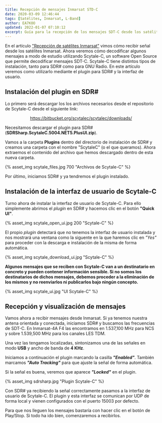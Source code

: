 ```yaml
---
title: Recepción de mensajes Inmarsat STD-C
date: 2020-03-09 12:46:44
tags: [Satélites, Inmarsat, L-Band]
author: EA7KOO
updated: 2022-01-07 07:10:12
excerpt: Guía para la recepción de los mensajes SDT-C desde los satélites Inmarsat a modo de estudio.
---
```


En el artículo ["Recepción de satélites Inmarsat"](/recepcion-inmarsat/) vimos cómo recibir señal desde los satélites Inmarsat. Ahora veremos cómo decodificar algunos mensajes a modo de estudio utilizando Scytale-C, un software Open Source que permite decodificar mensajes SDT-C.
Scytale-C tiene distintos tipos de instalación, tanto para SDR# como para GNU Radio. En este artículo veremos como utilizarlo mediante el plugin para SDR# y la interfaz de usuario.

<!-- more -->

## Instalación del plugin en SDR#

Lo primero será descargar los los archivos necesarios desde el repositorio de Scytale-C desde el siguiente link:

[<center>https://bitbucket.org/scytalec/scytalec/downloads/</center>](https://bitbucket.org/scytalec/scytalec/downloads/)

Necesitamos descargar el plugin para SDR# (**SDRSharp.ScytaleC.5004.NET5.PlusUI.zip**).

Vamos a la carpeta **Plugins** dentro del directorio de instalación de SDR# y creamos una carpeta con el nombre "ScytaleC" (o el que queramos). Ahora extraemos el contenido del archivo que hemos descargado dentro de esta nueva carpeta.

{% asset_img scytale_files.jpg 700 "Archivos de Scytale-C" %}

Por último, iniciamos SDR# y ya tendremos el plugin instalado.


## Instalación de la interfaz de usuario de Scytale-C

Turno ahora de instalar la interfaz de usuario de Scytale-C. Para ello simplemente abrimos el _plugin_ en SDR# y hacemos clic en el botón **"Quick UI"**.

{% asset_img scytale_open_ui.jpg 200 "Scytale-C" %}

El propio _plugin_ detectará que no tenemos la interfaz de usuario instalada y nos mostrará una ventana como la siguente en la que haremos clic en _"Yes"_ para proceder con la descarga e instalación de la misma de forma automática.

{% asset_img scytale_download_ui.jpg "Scytale-C" %}

**Algunos mensajes que se reciben con Scytale-C van a un destinatario en concreto y pueden contener información sensible. Si no somos los destinatarios de dichos mensajes, debemos proceder a la eliminación de los mismos y no reenviarlos ni publicarlos bajo ningún concepto.**

{% asset_img scytale_ui.jpg "UI Scytale-C" %}

## Recepción y visualización de mensajes

Vamos ahora a recibir mensajes desde Inmarsat. Si ya tenemos nuestra antena orientada y conectada, iniciamos SDR# y buscamos las frecuencias de SDT-C. En Inmarsat-4A F4 las encontramos en 1.537,100 MHz para NCS y sobre 1.539,500 MHz para los canales LES TDM.

Una vez las tengamos localizadas, sintonizamos una de las señales en modo **USB** y ancho de banda de **4 KHz**.

Iniciamos a continuación el plugin marcando la casilla _**"Enabled"**_. También marcamos _**"Auto Tracking"**_ para que ajuste la señal de forma automática.

Si la señal es buena, veremos que aparece _**"Locked"**_ en el plugin.

{% asset_img sdrsharp.jpg "Plugin Scytale-C" %}

Con SDR# ya recibiendo la señal correctamente pasamos a la interfaz de usuario de Scytale-C. El plugin y esta interfaz se comunican por UDP de forma local y vienen configurados con el puerto 15003 por defecto.

Para que nos lleguen los mensajes bastaría con hacer clic en el botón de Play/Stop. Si todo ha ido bien, comenzaremos a recibirlos.
